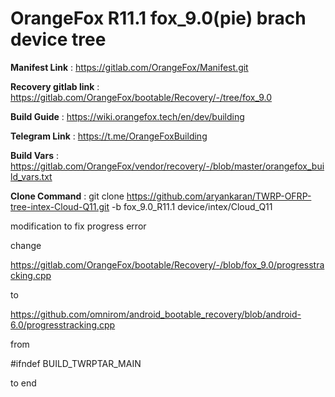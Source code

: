 # OrangeFox R11.1 fox_9.0(pie) brach device tree


<b> Manifest Link</b>  :  https://gitlab.com/OrangeFox/Manifest.git

<b>Recovery gitlab link</b>  :   https://gitlab.com/OrangeFox/bootable/Recovery/-/tree/fox_9.0


<b> Build Guide</b>  : https://wiki.orangefox.tech/en/dev/building


<b> Telegram Link</b>  :  https://t.me/OrangeFoxBuilding


<b> Build Vars</b>  : https://gitlab.com/OrangeFox/vendor/recovery/-/blob/master/orangefox_build_vars.txt


<b>Clone Command</b> :  git clone https://github.com/aryankaran/TWRP-OFRP-tree-intex-Cloud-Q11.git -b fox_9.0_R11.1 device/intex/Cloud_Q11



modification to fix progress error

change 

https://gitlab.com/OrangeFox/bootable/Recovery/-/blob/fox_9.0/progresstracking.cpp

to 

https://github.com/omnirom/android_bootable_recovery/blob/android-6.0/progresstracking.cpp

from

#ifndef BUILD_TWRPTAR_MAIN

to end
